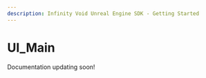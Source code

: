 ```yaml
---
description: Infinity Void Unreal Engine SDK - Getting Started
---
```


# UI\_Main

Documentation updating soon!
